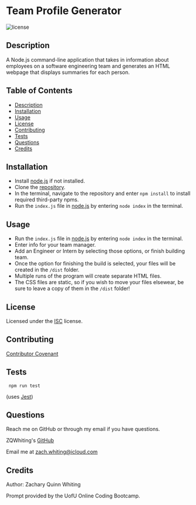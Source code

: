 # Team Profile Generator
![license](https://img.shields.io/badge/License-ISC-blue)

<a name='description'></a>
## Description
A Node.js command-line application that takes in information about employees on a software engineering team and generates an HTML webpage that displays summaries for each person.

## Table of Contents
* [Description](#Description)
* [Installation](#Installation)
* [Usage](#Usage)
* [License](#License)
* [Contributing](#Contributing)
* [Tests](#Tests)
* [Questions](#Questions)
* [Credits](#Credits)

<a name='installation'></a>
## Installation
* Install [node.js](https://nodejs.org) if not installed.
 * Clone the [repository](https://github.com/ZQWhiting/readme-generator/).
 * In the terminal, navigate to the repository and enter `npm install` to install required third-party npms.
 * Run the `index.js` file in [node.js](https://nodejs.org) by entering `node index` in the terminal.

<a name='usage'></a>
## Usage
* Run the `index.js` file in [node.js](https://nodejs.org) by entering `node index` in the terminal.
* Enter info for your team manager.
* Add an Engineer or Intern by selecting those options, or finish building team.
* Once the option for finishing the build is selected, your files will be created in the `/dist` folder.
* Multiple runs of the program will create separate HTML files.
* The CSS files are static, so if you wish to move your files elsewear, be sure to leave a copy of them in the `/dist` folder!

<a name='license'></a>
## License
Licensed under the [ISC](./LICENSE.txt) license.

<a name='contributing'></a>
## Contributing
[Contributor Covenant](./contributor-covenant.txt)

<a name='tests'></a>
## Tests
```
 npm run test
 ```
 (uses [Jest](https://www.npmjs.com/package/jest))

<a name='questions'></a>
## Questions
Reach me on GitHub or through my email if you have questions.

ZQWhiting's [GitHub](https://github.com/ZQWhiting)

Email me at <zach.whiting@icloud.com>

<a name ='credits'></a>
## Credits
Author: Zachary Quinn Whiting

Prompt provided by the UofU Online Coding Bootcamp.